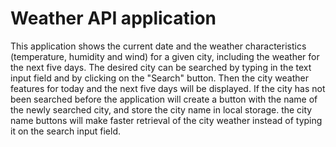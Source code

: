 # Weather API application

This application shows the current date and the weather characteristics (temperature, humidity and wind) for a given city, including the weather for the next five days. The desired city can be searched by typing in the text input field and by clicking on the "Search" button. Then the city weather features for today and the next five days will be displayed. If the city has not been searched before the application will create a button with the name of the newly searched city, and store the city name in local storage. the city name buttons will make faster retrieval of the city weather instead of typing it on the search input field.
